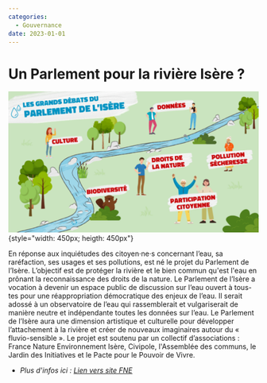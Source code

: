 ```yaml
---
categories:
  - Gouvernance
date: 2023-01-01
---
```


# Un Parlement pour la rivière Isère ? 

 ![image](https://github.com/Konsilion/konsilion-drive/blob/main/un_parlement_pour_la_riviere_isere.png?raw=true){style="width: 450px; heigth: 450px"}

En réponse aux inquiétudes des citoyen·ne·s concernant l’eau, sa raréfaction, ses usages et ses pollutions, est né le projet du Parlement de l’Isère. L’objectif est de protéger la rivière et le bien commun qu'est l'eau en prônant la reconnaissance des droits de la nature. Le Parlement de l’Isère a vocation à devenir un espace public de discussion sur l’eau ouvert à tous-tes pour une réappropriation démocratique des enjeux de l’eau. Il serait adossé à un observatoire de l’eau qui rassemblerait et vulgariserait de manière neutre et indépendante toutes les données sur l’eau. Le Parlement de l’Isère aura une dimension artistique et culturelle pour développer l’attachement à la rivière et créer de nouveaux imaginaires autour du « fluvio-sensible ». Le projet est soutenu par un collectif d’associations : France Nature Environnement Isère, Civipole, l'Assemblée des communs, le Jardin des Initiatives et le Pacte pour le Pouvoir de Vivre. 

* *Plus d'infos ici : [Lien vers site FNE](https://www.fne-aura.org/actualites/isere/un-parlement-pour-la-riviere-isere/)*